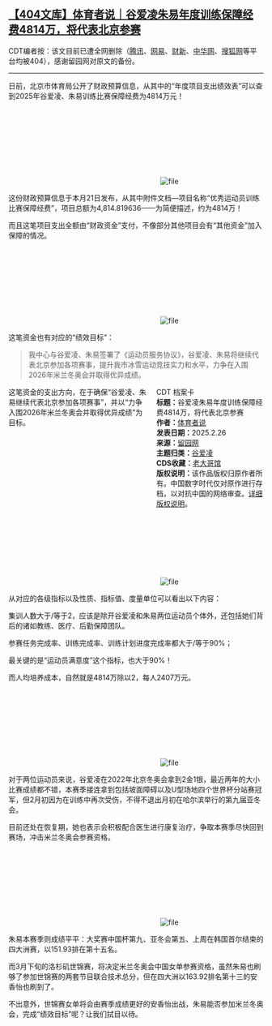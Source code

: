 <!--1740488383000-->
[【404文库】体育者说｜谷爱凌朱易年度训练保障经费4814万，将代表北京参赛](https://chinadigitaltimes.net/chinese/716079.html)
------

<p>CDT编者按：该文目前已遭全网删除（<a href="https://news.qq.com/rain/a/20250225A03T5R00" title="腾讯">腾讯</a>、<a href="https://www.163.com/dy/article/JP87F72A0529931C.html" title="网易">网易</a>、<a href="https://economy.caixin.com/2025-02-25/102292112.html" title="财新">财新</a>、<a href="https://news.china.com/socialgd/10000169/20250225/48011944.html" title="中华网">中华网</a>、<a href="https://www.sohu.com/a/863459683_100092273" title="搜狐网">搜狐网</a>等平台均被404），感谢留园网对原文的备份。</p><hr><p>日前，北京市体育局公开了财政预算信息，从其中的“年度项目支出绩效表”可以查到2025年谷爱凌、朱易训练比赛保障经费为4814万元！</p><p><img decoding="async" src="data:image/svg+xml,%3Csvg%20xmlns='http://www.w3.org/2000/svg'%20viewBox='0%200%200%200'%3E%3C/svg%3E" alt="file" data-lazy-src="https://chinadigitaltimes.net/chinese/files/2025/02/image-1740502861635.png"><noscript><img decoding="async" src="https://chinadigitaltimes.net/chinese/files/2025/02/image-1740502861635.png" alt="file"></noscript></p><p>这份财政预算信息于本月21日发布，从其中附件文档—项目名称“优秀运动员训练比赛保障经费”，项目总额为4,814.819636——为简便描述，约为4814万！</p><p>而且这笔项目支出全额由“财政资金”支付，不像部分其他项目会有“其他资金”加入保障的情况。</p><p><img decoding="async" src="data:image/svg+xml,%3Csvg%20xmlns='http://www.w3.org/2000/svg'%20viewBox='0%200%200%200'%3E%3C/svg%3E" alt="file" data-lazy-src="https://chinadigitaltimes.net/chinese/files/2025/02/image-1740502890410.png"><noscript><img decoding="async" src="https://chinadigitaltimes.net/chinese/files/2025/02/image-1740502890410.png" alt="file"></noscript></p><p>这笔资金也有对应的“绩效目标”：</p><blockquote><p>我中心与谷爱凌、朱易签署了《运动员服务协议》，谷爱凌、朱易将继续代表北京参加各项赛事，提升我市冰雪运动竞技实力和水平，力争在入围2026年米兰冬奥会并取得优异成绩。</p></blockquote><div style="width:42%;float:right;padding-left:20px;"><div class="su-spoiler su-spoiler-style-fancy su-spoiler-icon-chevron-circle" data-scroll-offset="0" data-anchor-in-url="no"><div class="su-spoiler-title" tabindex="0" role="button"><span class="su-spoiler-icon"></span>CDT 档案卡</div><div class="su-spoiler-content su-u-clearfix su-u-trim"><strong>标题：</strong>谷爱凌朱易年度训练保障经费4814万，将代表北京参赛<br><strong>作者：</strong><a href="https://chinadigitaltimes.net/space/体育者说" target="_blank">体育者说</a><br><strong>发表日期：</strong>2025.2.26<br><strong>来源：</strong><a href="https://www.6park.com/view/news/712453.html" target="_blank">留园网</a><br><strong>主题归类：</strong><a href="https://chinadigitaltimes.net/space/谷爱凌" target="_blank">谷爱凌</a><br><strong>CDS收藏：</strong><a href="https://chinadigitaltimes.net/space/%E8%80%81%E5%A4%A7%E5%93%A5%E9%A6%86" target="_blank" rel="noopener">老大哥馆</a><br><strong>版权说明：</strong>该作品版权归原作者所有。中国数字时代仅对原作进行存档，以对抗中国的网络审查。<a href="https://chinadigitaltimes.net/chinese/copyright">详细版权说明</a>。</div></div></div><p>这笔资金的支出方向，在于确保“谷爱凌、朱易继续代表北京参加各项赛事”，并以“力争入围2026年米兰冬奥会并取得优异成绩”为目标。</p><p><img decoding="async" src="data:image/svg+xml,%3Csvg%20xmlns='http://www.w3.org/2000/svg'%20viewBox='0%200%200%200'%3E%3C/svg%3E" alt="file" data-lazy-src="https://chinadigitaltimes.net/chinese/files/2025/02/image-1740502938935.png"><noscript><img decoding="async" src="https://chinadigitaltimes.net/chinese/files/2025/02/image-1740502938935.png" alt="file"></noscript></p><p>从对应的各级指标以及性质、指标值、度量单位可以看出以下内容：</p><p>集训人数大于/等于2，应该是除开谷爱凌和朱易两位运动员个体外，还包括她们背后的诸如教练、医疗、后勤保障团队。</p><p>参赛任务完成率、训练完成率、训练计划进度完成率都大于/等于90%；</p><p>最关键的是“运动员满意度”这个指标，也大于90%！</p><p>而人均培养成本，自然就是4814万除以2，每人2407万元。</p><p><img decoding="async" src="data:image/svg+xml,%3Csvg%20xmlns='http://www.w3.org/2000/svg'%20viewBox='0%200%200%200'%3E%3C/svg%3E" alt="file" data-lazy-src="https://chinadigitaltimes.net/chinese/files/2025/02/image-1740502983873.png"><noscript><img decoding="async" src="https://chinadigitaltimes.net/chinese/files/2025/02/image-1740502983873.png" alt="file"></noscript></p><p>对于两位运动员来说，谷爱凌在2022年北京冬奥会拿到2金1银，最近两年的大小比赛成绩都不错，本赛季接连拿到包括坡面障碍以及U型场地四个世界杯分站赛冠军，但2月初因为在训练中再次受伤，不得不退出月初在哈尔滨举行的第九届亚冬会。  </p><p>目前还处在恢复期，她也表示会积极配合医生进行康复治疗，争取本赛季尽快回到赛场，冲击米兰冬奥会参赛资格。</p><p><img decoding="async" src="data:image/svg+xml,%3Csvg%20xmlns='http://www.w3.org/2000/svg'%20viewBox='0%200%200%200'%3E%3C/svg%3E" alt="file" data-lazy-src="https://chinadigitaltimes.net/chinese/files/2025/02/image-1740503001244.png"><noscript><img decoding="async" src="https://chinadigitaltimes.net/chinese/files/2025/02/image-1740503001244.png" alt="file"></noscript></p><p>朱易本赛季则成绩平平：大奖赛中国杯第九、亚冬会第五、上周在韩国首尔结束的四大洲赛，以151.93排在第十五名。  </p><p>而3月下旬的洛杉矶世锦赛，将决定米兰冬奥会中国女单参赛资格，虽然朱易也刷够了参加世锦赛的两套节目联合技术总分，但在四大洲以163.92排名第十三的安香怡也刷到了。  </p><p>不出意外，世锦赛女单将会由赛季成绩更好的安香怡出战，朱易能否参加米兰冬奥会，完成“绩效目标”呢？让我们拭目以待。</p><div class="addtoany_share_save_container addtoany_content addtoany_content_bottom"><div class="a2a_kit a2a_kit_size_32 addtoany_list" data-a2a-url="https://chinadigitaltimes.net/chinese/716079.html" data-a2a-title="【404文库】体育者说｜谷爱凌朱易年度训练保障经费4814万，将代表北京参赛"><a class="a2a_button_facebook" href="https://www.addtoany.com/add_to/facebook?linkurl=https%3A%2F%2Fchinadigitaltimes.net%2Fchinese%2F716079.html&amp;linkname=%E3%80%90404%E6%96%87%E5%BA%93%E3%80%91%E4%BD%93%E8%82%B2%E8%80%85%E8%AF%B4%EF%BD%9C%E8%B0%B7%E7%88%B1%E5%87%8C%E6%9C%B1%E6%98%93%E5%B9%B4%E5%BA%A6%E8%AE%AD%E7%BB%83%E4%BF%9D%E9%9A%9C%E7%BB%8F%E8%B4%B94814%E4%B8%87%EF%BC%8C%E5%B0%86%E4%BB%A3%E8%A1%A8%E5%8C%97%E4%BA%AC%E5%8F%82%E8%B5%9B" title="Facebook" rel="nofollow noopener" target="_blank"></a><a class="a2a_button_twitter" href="https://www.addtoany.com/add_to/twitter?linkurl=https%3A%2F%2Fchinadigitaltimes.net%2Fchinese%2F716079.html&amp;linkname=%E3%80%90404%E6%96%87%E5%BA%93%E3%80%91%E4%BD%93%E8%82%B2%E8%80%85%E8%AF%B4%EF%BD%9C%E8%B0%B7%E7%88%B1%E5%87%8C%E6%9C%B1%E6%98%93%E5%B9%B4%E5%BA%A6%E8%AE%AD%E7%BB%83%E4%BF%9D%E9%9A%9C%E7%BB%8F%E8%B4%B94814%E4%B8%87%EF%BC%8C%E5%B0%86%E4%BB%A3%E8%A1%A8%E5%8C%97%E4%BA%AC%E5%8F%82%E8%B5%9B" title="Twitter" rel="nofollow noopener" target="_blank"></a><a class="a2a_button_telegram" href="https://www.addtoany.com/add_to/telegram?linkurl=https%3A%2F%2Fchinadigitaltimes.net%2Fchinese%2F716079.html&amp;linkname=%E3%80%90404%E6%96%87%E5%BA%93%E3%80%91%E4%BD%93%E8%82%B2%E8%80%85%E8%AF%B4%EF%BD%9C%E8%B0%B7%E7%88%B1%E5%87%8C%E6%9C%B1%E6%98%93%E5%B9%B4%E5%BA%A6%E8%AE%AD%E7%BB%83%E4%BF%9D%E9%9A%9C%E7%BB%8F%E8%B4%B94814%E4%B8%87%EF%BC%8C%E5%B0%86%E4%BB%A3%E8%A1%A8%E5%8C%97%E4%BA%AC%E5%8F%82%E8%B5%9B" title="Telegram" rel="nofollow noopener" target="_blank"></a><a class="a2a_button_reddit" href="https://www.addtoany.com/add_to/reddit?linkurl=https%3A%2F%2Fchinadigitaltimes.net%2Fchinese%2F716079.html&amp;linkname=%E3%80%90404%E6%96%87%E5%BA%93%E3%80%91%E4%BD%93%E8%82%B2%E8%80%85%E8%AF%B4%EF%BD%9C%E8%B0%B7%E7%88%B1%E5%87%8C%E6%9C%B1%E6%98%93%E5%B9%B4%E5%BA%A6%E8%AE%AD%E7%BB%83%E4%BF%9D%E9%9A%9C%E7%BB%8F%E8%B4%B94814%E4%B8%87%EF%BC%8C%E5%B0%86%E4%BB%A3%E8%A1%A8%E5%8C%97%E4%BA%AC%E5%8F%82%E8%B5%9B" title="Reddit" rel="nofollow noopener" target="_blank"></a><a class="a2a_button_whatsapp" href="https://www.addtoany.com/add_to/whatsapp?linkurl=https%3A%2F%2Fchinadigitaltimes.net%2Fchinese%2F716079.html&amp;linkname=%E3%80%90404%E6%96%87%E5%BA%93%E3%80%91%E4%BD%93%E8%82%B2%E8%80%85%E8%AF%B4%EF%BD%9C%E8%B0%B7%E7%88%B1%E5%87%8C%E6%9C%B1%E6%98%93%E5%B9%B4%E5%BA%A6%E8%AE%AD%E7%BB%83%E4%BF%9D%E9%9A%9C%E7%BB%8F%E8%B4%B94814%E4%B8%87%EF%BC%8C%E5%B0%86%E4%BB%A3%E8%A1%A8%E5%8C%97%E4%BA%AC%E5%8F%82%E8%B5%9B" title="WhatsApp" rel="nofollow noopener" target="_blank"></a><a class="a2a_button_email" href="https://www.addtoany.com/add_to/email?linkurl=https%3A%2F%2Fchinadigitaltimes.net%2Fchinese%2F716079.html&amp;linkname=%E3%80%90404%E6%96%87%E5%BA%93%E3%80%91%E4%BD%93%E8%82%B2%E8%80%85%E8%AF%B4%EF%BD%9C%E8%B0%B7%E7%88%B1%E5%87%8C%E6%9C%B1%E6%98%93%E5%B9%B4%E5%BA%A6%E8%AE%AD%E7%BB%83%E4%BF%9D%E9%9A%9C%E7%BB%8F%E8%B4%B94814%E4%B8%87%EF%BC%8C%E5%B0%86%E4%BB%A3%E8%A1%A8%E5%8C%97%E4%BA%AC%E5%8F%82%E8%B5%9B" title="Email" rel="nofollow noopener" target="_blank"></a><a class="a2a_button_copy_link" href="https://www.addtoany.com/add_to/copy_link?linkurl=https%3A%2F%2Fchinadigitaltimes.net%2Fchinese%2F716079.html&amp;linkname=%E3%80%90404%E6%96%87%E5%BA%93%E3%80%91%E4%BD%93%E8%82%B2%E8%80%85%E8%AF%B4%EF%BD%9C%E8%B0%B7%E7%88%B1%E5%87%8C%E6%9C%B1%E6%98%93%E5%B9%B4%E5%BA%A6%E8%AE%AD%E7%BB%83%E4%BF%9D%E9%9A%9C%E7%BB%8F%E8%B4%B94814%E4%B8%87%EF%BC%8C%E5%B0%86%E4%BB%A3%E8%A1%A8%E5%8C%97%E4%BA%AC%E5%8F%82%E8%B5%9B" title="Copy Link" rel="nofollow noopener" target="_blank"></a><a class="a2a_dd addtoany_share_save addtoany_share" href="https://www.addtoany.com/share"></a></div></div>
